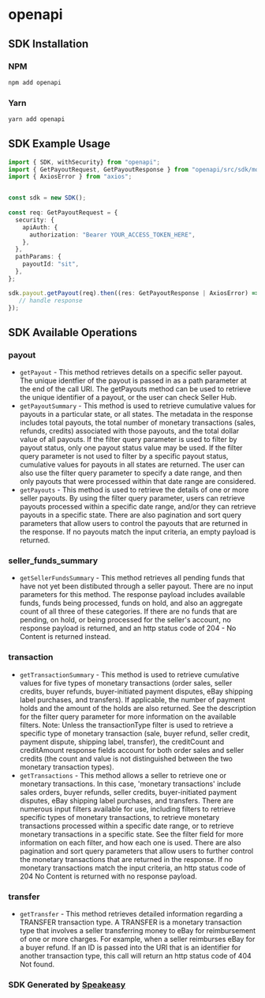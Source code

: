 # openapi

<!-- Start SDK Installation -->
## SDK Installation

### NPM

```bash
npm add openapi
```

### Yarn

```bash
yarn add openapi
```
<!-- End SDK Installation -->

## SDK Example Usage
<!-- Start SDK Example Usage -->
```typescript
import { SDK, withSecurity} from "openapi";
import { GetPayoutRequest, GetPayoutResponse } from "openapi/src/sdk/models/operations";
import { AxiosError } from "axios";


const sdk = new SDK();
    
const req: GetPayoutRequest = {
  security: {
    apiAuth: {
      authorization: "Bearer YOUR_ACCESS_TOKEN_HERE",
    },
  },
  pathParams: {
    payoutId: "sit",
  },
};

sdk.payout.getPayout(req).then((res: GetPayoutResponse | AxiosError) => {
   // handle response
});
```
<!-- End SDK Example Usage -->

<!-- Start SDK Available Operations -->
## SDK Available Operations

### payout

* `getPayout` - This method retrieves details on a specific seller payout. The unique identfier of the payout is passed in as a path parameter at the end of the call URI. The getPayouts method can be used to retrieve the unique identifier of a payout, or the user can check Seller Hub.
* `getPayoutSummary` - This method is used to retrieve cumulative values for payouts in a particular state, or all states. The metadata in the response includes total payouts, the total number of monetary transactions (sales, refunds, credits) associated with those payouts, and the total dollar value of all payouts. If the filter query parameter is used to filter by payout status, only one payout status value may be used. If the filter query parameter is not used to filter by a specific payout status, cumulative values for payouts in all states are returned. The user can also use the filter query parameter to specify a date range, and then only payouts that were processed within that date range are considered.
* `getPayouts` - This method is used to retrieve the details of one or more seller payouts. By using the filter query parameter, users can retrieve payouts processed within a specific date range, and/or they can retrieve payouts in a specific state. There are also pagination and sort query parameters that allow users to control the payouts that are returned in the response. If no payouts match the input criteria, an empty payload is returned.

### seller_funds_summary

* `getSellerFundsSummary` - This method retrieves all pending funds that have not yet been distibuted through a seller payout. There are no input parameters for this method. The response payload includes available funds, funds being processed, funds on hold, and also an aggregate count of all three of these categories. If there are no funds that are pending, on hold, or being processed for the seller's account, no response payload is returned, and an http status code of 204 - No Content is returned instead.

### transaction

* `getTransactionSummary` - This method is used to retrieve cumulative values for five types of monetary transactions (order sales, seller credits, buyer refunds, buyer-initiated payment disputes, eBay shipping label purchases, and transfers). If applicable, the number of payment holds and the amount of the holds are also returned. See the description for the filter query parameter for more information on the available filters. Note: Unless the transactionType filter is used to retrieve a specific type of monetary transaction (sale, buyer refund, seller credit, payment dispute, shipping label, transfer), the creditCount and creditAmount response fields account for both order sales and seller credits (the count and value is not distinguished between the two monetary transaction types).
* `getTransactions` - This method allows a seller to retrieve one or monetary transactions. In this case, 'monetary transactions' include sales orders, buyer refunds, seller credits, buyer-initiated payment disputes, eBay shipping label purchases, and transfers. There are numerous input filters available for use, including filters to retrieve specific types of monetary transactions, to retrieve monetary transactions processed within a specific date range, or to retrieve monetary transactions in a specific state. See the filter field for more information on each filter, and how each one is used. There are also pagination and sort query parameters that allow users to further control the monetary transactions that are returned in the response. If no monetary transactions match the input criteria, an http status code of 204 No Content is returned with no response payload.

### transfer

* `getTransfer` - This method retrieves detailed information regarding a TRANSFER transaction type. A TRANSFER is a monetary transaction type that involves a seller transferring money to eBay for reimbursement of one or more charges. For example, when a seller reimburses eBay for a buyer refund. If an ID is passed into the URI that is an identifier for another transaction type, this call will return an http status code of 404 Not found.

<!-- End SDK Available Operations -->

### SDK Generated by [Speakeasy](https://docs.speakeasyapi.dev/docs/using-speakeasy/client-sdks)
